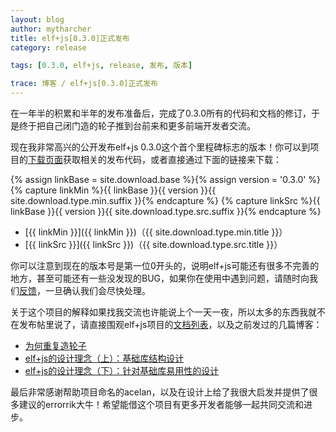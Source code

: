 ```yaml
---
layout: blog
author: mytharcher
title: elf+js[0.3.0]正式发布
category: release

tags: [0.3.0, elf+js, release, 发布, 版本]

trace: 博客 / elf+js[0.3.0]正式发布
---
```


在一年半的积累和半年的发布准备后，完成了0.3.0所有的代码和文档的修订，于是终于把自己闭门造的轮子推到台前来和更多前端开发者交流。

现在我非常高兴的公开发布elf+js 0.3.0这个首个里程碑标志的版本！你可以到项目的[下载页面](/downloads/)获取相关的发布代码，或者直接通过下面的链接来下载：

{% assign linkBase = site.download.base %}{% assign version = '0.3.0' %}
{% capture linkMin %}{{ linkBase }}{{ version }}{{ site.download.type.min.suffix }}{% endcapture %}
{% capture linkSrc %}{{ linkBase }}{{ version }}{{ site.download.type.src.suffix }}{% endcapture %}
* [{{ linkMin }}]({{ linkMin }})（{{ site.download.type.min.title }}）
* [{{ linkSrc }}]({{ linkSrc }})（{{ site.download.type.src.title }}）

你可以注意到现在的版本号是第一位0开头的，说明elf+js可能还有很多不完善的地方，甚至可能还有一些没发现的BUG，如果你在使用中遇到问题，请随时向我们<a title="elf+js bug反馈" href="/docs/support/bug-report.html">反馈</a>，一旦确认我们会尽快处理。

关于这个项目的解释如果找我交流也许能说上个一天一夜，所以太多的东西我就不在发布帖里说了，请直接围观elf+js项目的<a title="elf+js文档" href="/docs/">文档列表</a>，以及之前发过的几篇博客：

* [为何重复造轮子](/blog/posts/why-made-this-wheel.html)
* [elf+js的设计理念（上）：基础库结构设计](/blog/posts/design-concept-of-jslib.html)
* [elf+js的设计理念（下）：针对基础库易用性的设计](/blog/posts/design-concept-of-elf.html)

最后非常感谢帮助项目命名的acelan，以及在设计上给了我很大启发并提供了很多建议的errorrik大牛！希望能借这个项目有更多开发者能够一起共同交流和进步。
